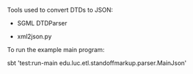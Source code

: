 Tools used to convert DTDs to JSON:

- SGML DTDParser

- xml2json.py

To run the example main program:

sbt 'test:run-main edu.luc.etl.standoffmarkup.parser.MainJson'